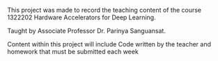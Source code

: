 This project was made to record the teaching content of the course 1322202	Hardware Accelerators for Deep Learning.

Taught by Associate Professor Dr. Parinya Sanguansat.

Content within this project will include Code written by the teacher and homework that must be submitted each week
